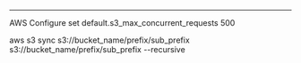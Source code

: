 ***
AWS Configure set default.s3_max_concurrent_requests 500

aws s3 sync s3://bucket_name/prefix/sub_prefix s3://bucket_name/prefix/sub_prefix --recursive
